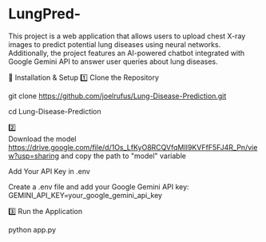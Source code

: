 # LungPred-
This project is a web application that allows users to upload chest X-ray images to predict potential lung diseases using neural networks. Additionally, the project features an AI-powered chatbot integrated with Google Gemini API to answer user queries about lung diseases.

🔧 Installation & Setup
1️⃣ Clone the Repository

git clone https://github.com/joelrufus/Lung-Disease-Prediction.git

cd Lung-Disease-Prediction

2️⃣  
Download the model https://drive.google.com/file/d/1Os_LfKyO8RCQVfqMII9KVFfF5FJ4R_Pn/view?usp=sharing and copy the path to "model" variable

Add Your API Key in .env

Create a .env file and add your Google Gemini API key:
GEMINI_API_KEY=your_google_gemini_api_key

3️⃣ Run the Application

python app.py
